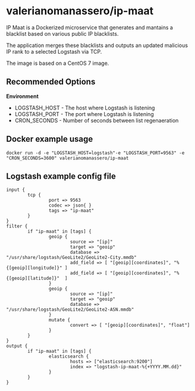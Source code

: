 # valerianomanassero/ip-maat
IP Maat is a Dockerized microservice that generates and mantains a blacklist based on various public IP blacklists.

The application merges these blacklists and outputs an updated malicious IP rank to a selected Logstash via TCP.

The image is based on a CentOS 7 image.


## Recommended Options

**Environment**

- LOGSTASH_HOST - The host where Logstash is listening
- LOGSTASH_PORT - The port where Logstash is listening
- CRON_SECONDS - Number of seconds between list regenaeration 

## Docker example usage

```
docker run -d -e "LOGSTASH_HOST=logstash"-e "LOGSTASH_PORT=9563" -e "CRON_SECONDS=3600" valerianomanassero/ip-maat
```
## Logstash example config file
```
input {
        tcp {
                port => 9563
                codec => json{ }
                tags => "ip-maat"
        }
}
filter {
        if "ip-maat" in [tags] {
                geoip {
                        source => "[ip]"
                        target => "geoip"
                        database => "/usr/share/logstash/GeoLite2/GeoLite2-City.mmdb"
                        add_field => [ "[geoip][coordinates]", "%{[geoip][longitude]}" ]
                        add_field => [ "[geoip][coordinates]", "%{[geoip][latitude]}"  ]
                }
                geoip {
                        source => "[ip]"
                        target => "geoip"
                        database => "/usr/share/logstash/GeoLite2/GeoLite2-ASN.mmdb"
                }
                mutate {
                        convert => [ "[geoip][coordinates]", "float"]
                }
        }
}
output {
        if "ip-maat" in [tags] {
                elasticsearch {
                        hosts => ["elasticsearch:9200"]
                        index => "logstash-ip-maat-%{+YYYY.MM.dd}"
                }
        }
}
```

